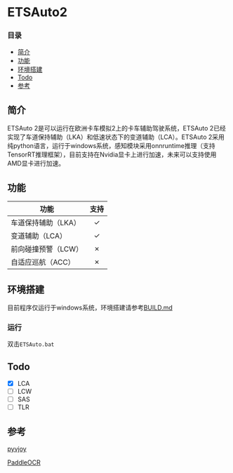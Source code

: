 # ETSAuto2
### 目录
+ [简介](#简介)
+ [功能](#功能)
+ [环境搭建](#环境搭建)
+ [Todo](#Todo)
+ [参考](#参考)

## 简介
ETSAuto 2是可以运行在欧洲卡车模拟2上的卡车辅助驾驶系统，ETSAuto 2已经实现了车道保持辅助（LKA）和低速状态下的变道辅助（LCA）。ETSAuto 2采用纯python语言，运行于windows系统，感知模块采用onnruntime推理（支持TensorRT推理框架），目前支持在Nvidia显卡上进行加速，未来可以支持使用AMD显卡进行加速。

## 功能
| 功能               | 支持  |
| ---                | :---: |
| 车道保持辅助（LKA） | ✓     |
| 变道辅助（LCA）     | ✓    |
| 前向碰撞预警（LCW） | ✗    |
| 自适应巡航（ACC）   | ✗    |

## 环境搭建
目前程序仅运行于windows系统，环境搭建请参考[BUILD.md](https://github.com/Yutong-gannis/ETSAuto/blob/v2.0dev/BUILD.md)

### 运行
双击`ETSAuto.bat`

## Todo
- [x] LCA
- [ ] LCW
- [ ] SAS
- [ ] TLR

## 参考
[pyvjoy](https://github.com/tidzo/pyvjoy)

[PaddleOCR](https://github.com/PaddlePaddle/PaddleOCR)
